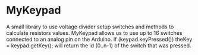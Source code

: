 # MyKeypad
A small library to use voltage divider setup switches and methods to calculate resistors values.
MyKeypad allows us to use up to 16 switches connected to an analog pin on the Arduino.
if (keypad.keyPressed()) theKey = keypad.getKey();
will return the id (0..n-1) of the switch that was pressed.
